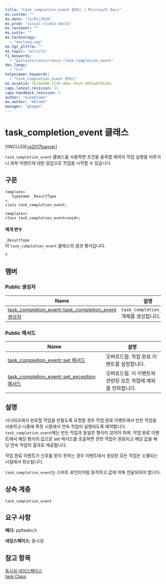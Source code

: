 ```yaml
---
title: "task_completion_event 클래스 | Microsoft Docs"
ms.custom: ""
ms.date: "12/03/2016"
ms.prod: "visual-studio-dev14"
ms.reviewer: ""
ms.suite: ""
ms.technology: 
  - "devlang-cpp"
ms.tgt_pltfrm: ""
ms.topic: "article"
f1_keywords: 
  - "ppltasks/concurrency::task_completion_event"
dev_langs: 
  - "C++"
helpviewer_keywords: 
  - "task_completion_event 클래스"
ms.assetid: fb19ed98-f245-48dc-9ba5-487ba879b28a
caps.latest.revision: 11
caps.handback.revision: 5
author: "mikeblome"
ms.author: "mblome"
manager: "ghogen"
---
```

# task_completion_event 클래스
[!INCLUDE[vs2017banner](../../../assembler/inline/includes/vs2017banner.md)]

`task_completion_event` 클래스를 사용하면 조건을 충족할 때까지 작업 실행을 미루거나 외부 이벤트에 대한 응답으로 작업을 시작할 수 있습니다.  
  
## 구문  
  
```  
template<  
   typename _ResultType  
>  
class task_completion_event;  
  
template<>  
class task_completion_event<void>;  
```  
  
#### 매개 변수  
 `_ResultType`  
 이 `task_completion_event` 클래스의 결과 형식입니다.  
  
 `T`  
  
## 멤버  
  
### Public 생성자  
  
|Name|설명|  
|----------|--------|  
|[task\_completion\_event::task\_completion\_event 생성자](../Topic/task_completion_event::task_completion_event%20Constructor.md)|`task_completion_event` 개체를 생성합니다.|  
  
### Public 메서드  
  
|Name|설명|  
|----------|--------|  
|[task\_completion\_event::set 메서드](../Topic/task_completion_event::set%20Method.md)|오버로드됨.  작업 완료 이벤트를 설정합니다.|  
|[task\_completion\_event::set\_exception 메서드](../Topic/task_completion_event::set_exception%20Method.md)|오버로드됨.  이 이벤트와 관련된 모든 작업에 예외를 전파합니다.|  
  
## 설명  
 시나리오에서 완료할 작업을 만들도록 요청할 경우 작업 완료 이벤트에서 만든 작업을 사용하고 나중에 특정 시점에서 연속 작업이 실행되도록 예약합니다.  `task_completion_event`에는 만든 작업과 동일한 형식이 있어야 하며, 작업 완료 이벤트에서 해당 형식의 값으로 set 메서드를 호출하면 관련 작업이 완료되고 해당 값을 해당 연속 작업의 결과로 제공합니다.  
  
 작업 완료 이벤트가 신호를 받지 못하는 경우 이벤트에서 생성된 모든 작업은 소멸되는 시점에서 취소됩니다.  
  
 `task_completion_event`는 스마트 포인터처럼 동작하고 값에 의해 전달되어야 합니다.  
  
## 상속 계층  
 `task_completion_event`  
  
## 요구 사항  
 **헤더:** ppltasks.h  
  
 **네임스페이스:** 동시성  
  
## 참고 항목  
 [동시성 네임스페이스](../../../parallel/concrt/reference/concurrency-namespace.md)   
 [task Class](http://msdn.microsoft.com/ko-kr/5389e8a5-5038-40b6-844a-55e9b58ad35f)